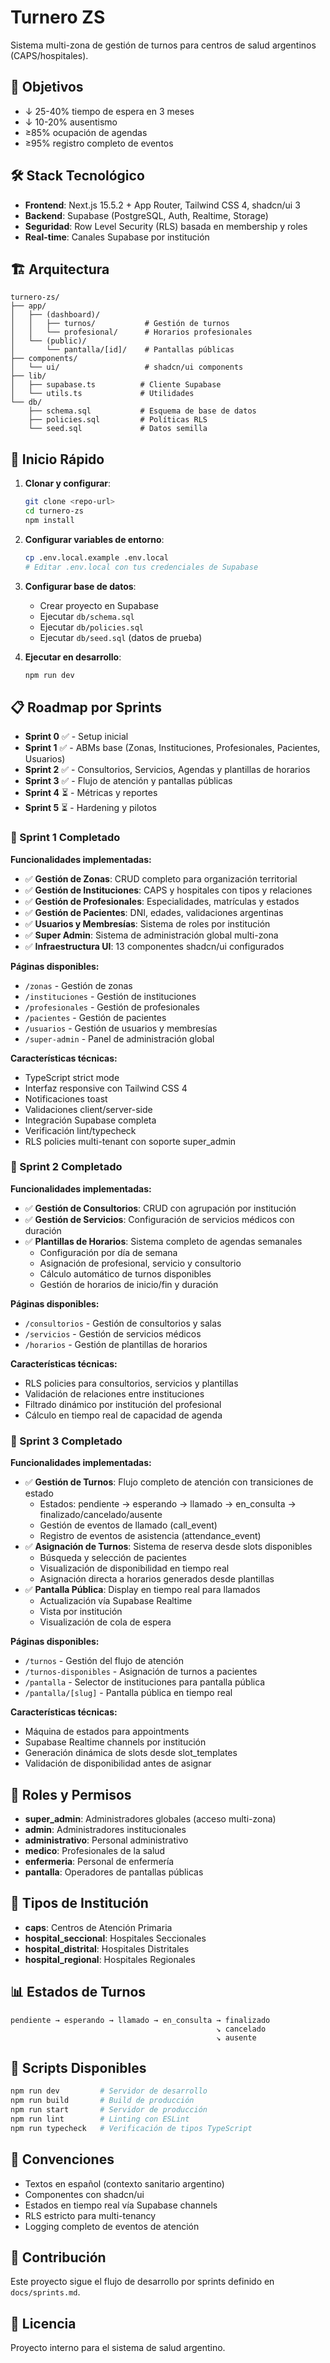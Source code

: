 # Turnero ZS

Sistema multi-zona de gestión de turnos para centros de salud argentinos (CAPS/hospitales).

## 🎯 Objetivos

- ↓ 25-40% tiempo de espera en 3 meses
- ↓ 10-20% ausentismo
- ≥85% ocupación de agendas
- ≥95% registro completo de eventos

## 🛠️ Stack Tecnológico

- **Frontend**: Next.js 15.5.2 + App Router, Tailwind CSS 4, shadcn/ui 3
- **Backend**: Supabase (PostgreSQL, Auth, Realtime, Storage)
- **Seguridad**: Row Level Security (RLS) basada en membership y roles
- **Real-time**: Canales Supabase por institución

## 🏗️ Arquitectura

```
turnero-zs/
├── app/
│   ├── (dashboard)/
│   │   ├── turnos/           # Gestión de turnos
│   │   └── profesional/      # Horarios profesionales
│   └── (public)/
│       └── pantalla/[id]/    # Pantallas públicas
├── components/
│   └── ui/                   # shadcn/ui components
├── lib/
│   ├── supabase.ts          # Cliente Supabase
│   └── utils.ts             # Utilidades
└── db/
    ├── schema.sql           # Esquema de base de datos
    ├── policies.sql         # Políticas RLS
    └── seed.sql             # Datos semilla
```

## 🚀 Inicio Rápido

1. **Clonar y configurar**:
   ```bash
   git clone <repo-url>
   cd turnero-zs
   npm install
   ```

2. **Configurar variables de entorno**:
   ```bash
   cp .env.local.example .env.local
   # Editar .env.local con tus credenciales de Supabase
   ```

3. **Configurar base de datos**:
   - Crear proyecto en Supabase
   - Ejecutar `db/schema.sql`
   - Ejecutar `db/policies.sql`
   - Ejecutar `db/seed.sql` (datos de prueba)

4. **Ejecutar en desarrollo**:
   ```bash
   npm run dev
   ```

## 📋 Roadmap por Sprints

- **Sprint 0** ✅ - Setup inicial
- **Sprint 1** ✅ - ABMs base (Zonas, Instituciones, Profesionales, Pacientes, Usuarios)
- **Sprint 2** ✅ - Consultorios, Servicios, Agendas y plantillas de horarios
- **Sprint 3** ✅ - Flujo de atención y pantallas públicas
- **Sprint 4** ⏳ - Métricas y reportes
- **Sprint 5** ⏳ - Hardening y pilotos

### 🏁 Sprint 1 Completado

**Funcionalidades implementadas:**
- ✅ **Gestión de Zonas**: CRUD completo para organización territorial
- ✅ **Gestión de Instituciones**: CAPS y hospitales con tipos y relaciones
- ✅ **Gestión de Profesionales**: Especialidades, matrículas y estados
- ✅ **Gestión de Pacientes**: DNI, edades, validaciones argentinas
- ✅ **Usuarios y Membresías**: Sistema de roles por institución
- ✅ **Super Admin**: Sistema de administración global multi-zona
- ✅ **Infraestructura UI**: 13 componentes shadcn/ui configurados

**Páginas disponibles:**
- `/zonas` - Gestión de zonas
- `/instituciones` - Gestión de instituciones
- `/profesionales` - Gestión de profesionales
- `/pacientes` - Gestión de pacientes
- `/usuarios` - Gestión de usuarios y membresías
- `/super-admin` - Panel de administración global

**Características técnicas:**
- TypeScript strict mode
- Interfaz responsive con Tailwind CSS 4
- Notificaciones toast
- Validaciones client/server-side
- Integración Supabase completa
- Verificación lint/typecheck
- RLS policies multi-tenant con soporte super_admin

### 🏁 Sprint 2 Completado

**Funcionalidades implementadas:**
- ✅ **Gestión de Consultorios**: CRUD con agrupación por institución
- ✅ **Gestión de Servicios**: Configuración de servicios médicos con duración
- ✅ **Plantillas de Horarios**: Sistema completo de agendas semanales
  - Configuración por día de semana
  - Asignación de profesional, servicio y consultorio
  - Cálculo automático de turnos disponibles
  - Gestión de horarios de inicio/fin y duración

**Páginas disponibles:**
- `/consultorios` - Gestión de consultorios y salas
- `/servicios` - Gestión de servicios médicos
- `/horarios` - Gestión de plantillas de horarios

**Características técnicas:**
- RLS policies para consultorios, servicios y plantillas
- Validación de relaciones entre instituciones
- Filtrado dinámico por institución del profesional
- Cálculo en tiempo real de capacidad de agenda

### 🏁 Sprint 3 Completado

**Funcionalidades implementadas:**
- ✅ **Gestión de Turnos**: Flujo completo de atención con transiciones de estado
  - Estados: pendiente → esperando → llamado → en_consulta → finalizado/cancelado/ausente
  - Gestión de eventos de llamado (call_event)
  - Registro de eventos de asistencia (attendance_event)
- ✅ **Asignación de Turnos**: Sistema de reserva desde slots disponibles
  - Búsqueda y selección de pacientes
  - Visualización de disponibilidad en tiempo real
  - Asignación directa a horarios generados desde plantillas
- ✅ **Pantalla Pública**: Display en tiempo real para llamados
  - Actualización vía Supabase Realtime
  - Vista por institución
  - Visualización de cola de espera

**Páginas disponibles:**
- `/turnos` - Gestión del flujo de atención
- `/turnos-disponibles` - Asignación de turnos a pacientes
- `/pantalla` - Selector de instituciones para pantalla pública
- `/pantalla/[slug]` - Pantalla pública en tiempo real

**Características técnicas:**
- Máquina de estados para appointments
- Supabase Realtime channels por institución
- Generación dinámica de slots desde slot_templates
- Validación de disponibilidad antes de asignar

## 🔐 Roles y Permisos

- **super_admin**: Administradores globales (acceso multi-zona)
- **admin**: Administradores institucionales
- **administrativo**: Personal administrativo
- **medico**: Profesionales de la salud
- **enfermeria**: Personal de enfermería
- **pantalla**: Operadores de pantallas públicas

## 🏥 Tipos de Institución

- **caps**: Centros de Atención Primaria
- **hospital_seccional**: Hospitales Seccionales
- **hospital_distrital**: Hospitales Distritales
- **hospital_regional**: Hospitales Regionales

## 📊 Estados de Turnos

```
pendiente → esperando → llamado → en_consulta → finalizado
                                              ↘ cancelado
                                              ↘ ausente
```

## 🔧 Scripts Disponibles

```bash
npm run dev         # Servidor de desarrollo
npm run build       # Build de producción
npm run start       # Servidor de producción
npm run lint        # Linting con ESLint
npm run typecheck   # Verificación de tipos TypeScript
```

## 📝 Convenciones

- Textos en español (contexto sanitario argentino)
- Componentes con shadcn/ui
- Estados en tiempo real vía Supabase channels
- RLS estricto para multi-tenancy
- Logging completo de eventos de atención

## 🤝 Contribución

Este proyecto sigue el flujo de desarrollo por sprints definido en `docs/sprints.md`.

## 📄 Licencia

Proyecto interno para el sistema de salud argentino.